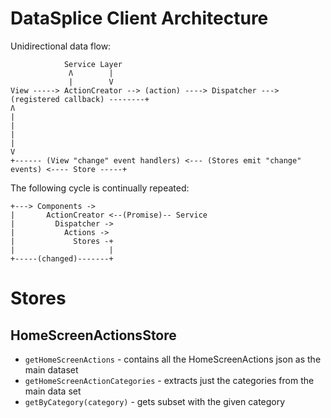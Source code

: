 # DataSplice Client Architecture

Unidirectional data flow:

```
            Service Layer
             Ʌ        |
             |        V
View -----> ActionCreator --> (action) ----> Dispatcher ---> (registered callback) --------+
Ʌ                                                                                          |
|                                                                                          |
|                                                                                          V
+------ (View "change" event handlers) <--- (Stores emit "change" events) <---- Store -----+
```
The following cycle is continually repeated:

```
+---> Components ->
|       ActionCreator <--(Promise)-- Service
|         Dispatcher ->
|           Actions ->
|             Stores -+
|                     |
+-----(changed)-------+
```

# Stores

## HomeScreenActionsStore

- `getHomeScreenActions` - contains all the HomeScreenActions json as the main dataset
- `getHomeScreenActionCategories` - extracts just the categories from the main data set
- `getByCategory(category)` - gets subset with the given category
